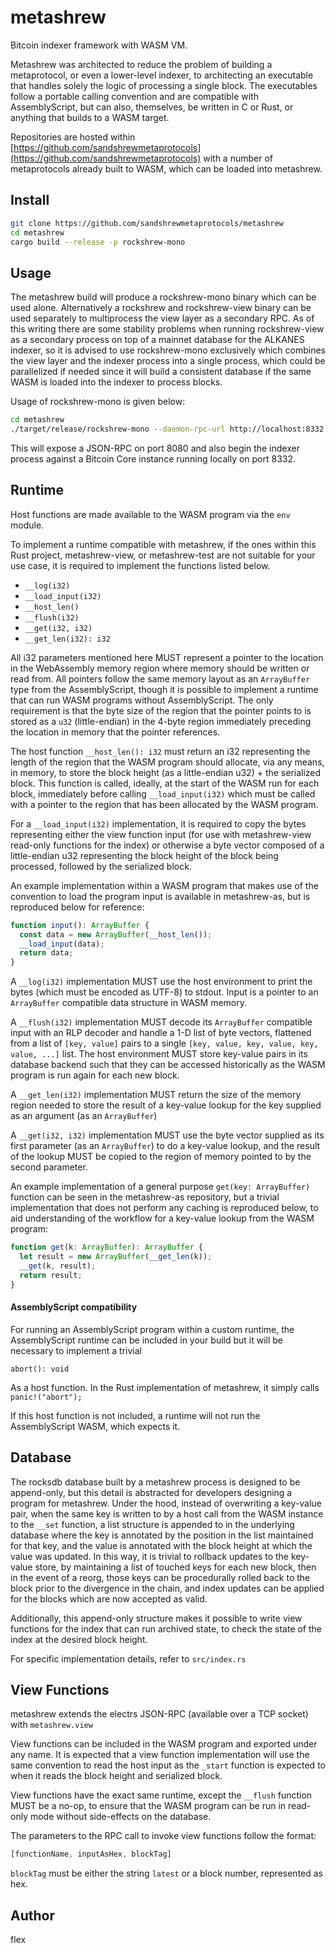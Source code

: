 # metashrew

Bitcoin indexer framework with WASM VM.

Metashrew was architected to reduce the problem of building a metaprotocol, or even a lower-level indexer, to architecting an executable that handles solely the logic of processing a single block. The executables follow a portable calling convention and are compatible with AssemblyScript, but can also, themselves, be written in C or Rust, or anything that builds to a WASM target.

Repositories are hosted within [https://github.com/sandshrewmetaprotocols](https://github.com/sandshrewmetaprotocols) with a number of metaprotocols already built to WASM, which can be loaded into metashrew.

## Install

```sh
git clone https://github.com/sandshrewmetaprotocols/metashrew
cd metashrew
cargo build --release -p rockshrew-mono
```

## Usage

The metashrew build will produce a rockshrew-mono binary which can be used alone. Alternatively a rockshrew and rockshrew-view binary can be used separately to multiprocess the view layer as a secondary RPC. As of this writing there are some stability problems when running rockshrew-view as a secondary process on top of a mainnet database for the ALKANES indexer, so it is advised to use rockshrew-mono exclusively which combines the view layer and the indexer process into a single process, which could be parallelized if needed since it will build a consistent database if the same WASM is loaded into the indexer to process blocks.

Usage of rockshrew-mono is given below:

```sh
cd metashrew
./target/release/rockshrew-mono --daemon-rpc-url http://localhost:8332 --auth bitcoinrpc:bitcoinrpc --indexer ~/alkanes-rs/target/wasm32-unknown-unknown/release/alkanes.wasm --db-path ~/.metashrew --host 0.0.0.0 --port 8080
```

This will expose a JSON-RPC on port 8080 and also begin the indexer process against a Bitcoin Core instance running locally on port 8332.

## Runtime

Host functions are made available to the WASM program via the `env` module.

To implement a runtime compatible with metashrew, if the ones within this Rust project, metashrew-view, or metashrew-test are not suitable for your use case, it is required to implement the functions listed below.

- `__log(i32)`
- `__load_input(i32)`
- `__host_len()`
- `__flush(i32)`
- `__get(i32, i32)`
- `__get_len(i32): i32`

All i32 parameters mentioned here MUST represent a pointer to the location in the WebAssembly memory region where memory should be written or read from. All pointers follow the same memory layout as an `ArrayBuffer` type from the AssemblyScript, though it is possible to implement a runtime that can run WASM programs without AssemblyScript. The only requirement is that the byte size of the region that the pointer points to is stored as a `u32` (little-endian) in the 4-byte region immediately preceding the location in memory that the pointer references.

The host function `__host_len(): i32` must return an i32 representing the length of the region that the WASM program should allocate, via any means, in memory, to store the block height (as a little-endian u32) + the serialized block. This function is called, ideally, at the start of the WASM run for each block, immediately before calling `__load_input(i32)` which must be called with a pointer to the region that has been allocated by the WASM program.

For a `__load_input(i32)` implementation, it is required to copy the bytes representing either the view function input (for use with metashrew-view read-only functions for the index) or otherwise a byte vector composed of a little-endian u32 representing the block height of the block being processed, followed by the serialized block.

An example implementation within a WASM program that makes use of the convention to load the program input is available in metashrew-as, but is reproduced below for reference:

```js
function input(): ArrayBuffer {
  const data = new ArrayBuffer(__host_len());
  __load_input(data);
  return data;
}
```

A `__log(i32)` implementation MUST use the host environment to print the bytes (which must be encoded as UTF-8) to stdout. Input is a pointer to an `ArrayBuffer` compatible data structure in WASM memory.

A `__flush(i32)` implementation MUST decode its `ArrayBuffer` compatible input with an RLP decoder and handle a 1-D list of byte vectors, flattened from a list of `[key, value]` pairs to a single `[key, value, key, value, key, value, ...]` list. The host environment MUST store key-value pairs in its database backend such that they can be accessed historically as the WASM program is run again for each new block.

A `__get_len(i32)` implementation MUST return the size of the memory region needed to store the result of a key-value lookup for the key supplied as an argument (as an `ArrayBuffer`)

A `__get(i32, i32)` implementation MUST use the byte vector supplied as its first parameter (as an `ArrayBuffer`) to do a key-value lookup, and the result of the lookup MUST be copied to the region of memory pointed to by the second parameter.

An example implementation of a general purpose `get(key: ArrayBuffer)` function can be seen in the metashrew-as repository, but a trivial implementation that does not perform any caching is reproduced below, to aid understanding of the workflow for a key-value lookup from the WASM program:

```js
function get(k: ArrayBuffer): ArrayBuffer {
  let result = new ArrayBuffer(__get_len(k));
  __get(k, result);
  return result;
}
```

#### AssemblyScript compatibility

For running an AssemblyScript program within a custom runtime, the AssemblyScript runtime can be included in your build but it will be necessary to implement a trivial

`abort(): void`

As a host function. In the Rust implementation of metashrew, it simply calls `panic!("abort");`

If this host function is not included, a runtime will not run the AssemblyScript WASM, which expects it.

## Database

The rocksdb database built by a metashrew process is designed to be append-only, but this detail is abstracted for developers designing a program for metashrew. Under the hood, instead of overwriting a key-value pair, when the same key is written to by a host call from the WASM instance to the `__set` function, a list structure is appended to in the underlying database where the key is annotated by the position in the list maintained for that key, and the value is annotated with the block height at which the value was updated. In this way, it is trivial to rollback updates to the key-value store, by maintaining a list of touched keys for each new block, then in the event of a reorg, those keys can be procedurally rolled back to the block prior to the divergence in the chain, and index updates can be applied for the blocks which are now accepted as valid.

Additionally, this append-only structure makes it possible to write view functions for the index that can run archived state, to check the state of the index at the desired block height.

For specific implementation details, refer to `src/index.rs`

## View Functions

metashrew extends the electrs JSON-RPC (available over a TCP socket) with `metashrew.view`

View functions can be included in the WASM program and exported under any name. It is expected that a view function implementation will use the same convention to read the host input as the `_start` function is expected to when it reads the block height and serialized block.

View functions have the exact same runtime, except the `__flush` function MUST be a no-op, to ensure that the WASM program can be run in read-only mode without side-effects on the database.

The parameters to the RPC call to invoke view functions follow the format:

```js
[functionName, inputAsHex, blockTag]
```

`blockTag` must be either the string `latest` or a block number, represented as hex.

## Author

flex
